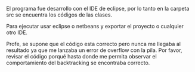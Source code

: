 El programa fue desarrollo con el IDE de eclipse, por lo tanto en la carpeta src se encuentra los códigos de las clases.Para ejecutar usar eclipse o netbeans y exportar el proyecto o cualquier otro IDE.Profe, se supone que el código esta correcto pero nunca me llegaba al resultado ya que me lanzaba un error de overflow con la pila. Por favor, revisar el código porqué hasta donde me permita observar el comportamiento del backtracking se encontraba correcto. 